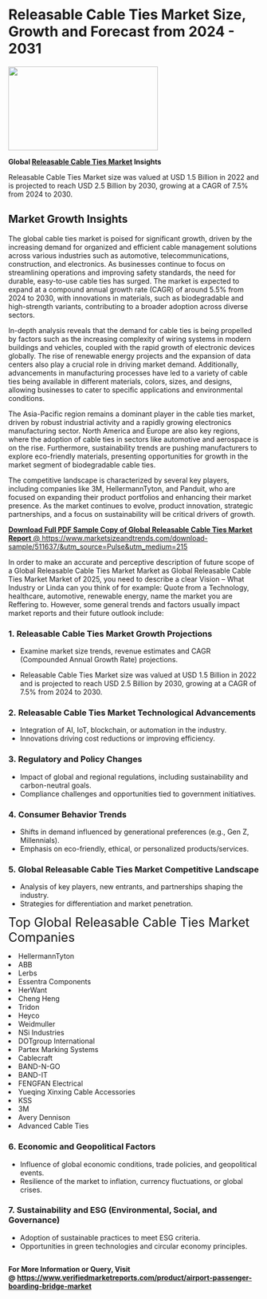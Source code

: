 <H1>Releasable Cable Ties Market Size, Growth and Forecast from 2024 - 2031</H1><img class="aligncenter size-medium wp-image-584254" src="https://thirdeyenews.in/wp-content/uploads/2024/09/Global-Market-Research-300x168.jpeg" alt="" width="300" height="168" /><p><strong>Global&nbsp;<a href="https://www.marketsizeandtrends.com/download-sample/511637/&amp;utm_source=Pulse&amp;utm_medium=215">Releasable Cable Ties Market</a> Insights</strong></p><p>Releasable Cable Ties Market size was valued at USD 1.5 Billion in 2022 and is projected to reach USD 2.5 Billion by 2030, growing at a CAGR of 7.5% from 2024 to 2030.</p><p><h2>Market Growth Insights</h2> <p>The global cable ties market is poised for significant growth, driven by the increasing demand for organized and efficient cable management solutions across various industries such as automotive, telecommunications, construction, and electronics. As businesses continue to focus on streamlining operations and improving safety standards, the need for durable, easy-to-use cable ties has surged. The market is expected to expand at a compound annual growth rate (CAGR) of around 5.5% from 2024 to 2030, with innovations in materials, such as biodegradable and high-strength variants, contributing to a broader adoption across diverse sectors.</p> <p><a href="download_sample_link"></a></p> <p>In-depth analysis reveals that the demand for cable ties is being propelled by factors such as the increasing complexity of wiring systems in modern buildings and vehicles, coupled with the rapid growth of electronic devices globally. The rise of renewable energy projects and the expansion of data centers also play a crucial role in driving market demand. Additionally, advancements in manufacturing processes have led to a variety of cable ties being available in different materials, colors, sizes, and designs, allowing businesses to cater to specific applications and environmental conditions.</p> <p>The Asia-Pacific region remains a dominant player in the cable ties market, driven by robust industrial activity and a rapidly growing electronics manufacturing sector. North America and Europe are also key regions, where the adoption of cable ties in sectors like automotive and aerospace is on the rise. Furthermore, sustainability trends are pushing manufacturers to explore eco-friendly materials, presenting opportunities for growth in the market segment of biodegradable cable ties.</p> <p>The competitive landscape is characterized by several key players, including companies like 3M, HellermannTyton, and Panduit, who are focused on expanding their product portfolios and enhancing their market presence. As the market continues to evolve, product innovation, strategic partnerships, and a focus on sustainability will be critical drivers of growth.</p> <p><a href="get_more_info_link"></p><p><span class=""><strong>Download Full PDF Sample Copy of Global Releasable Cable Ties Market Report</strong> @ <a href="https://www.marketsizeandtrends.com/download-sample/511637/&amp;utm_source=Pulse&amp;utm_medium=215" target="_blank">https://www.marketsizeandtrends.com/download-sample/511637/&amp;utm_source=Pulse&amp;utm_medium=215</a></span></p><p>In order to make an accurate and perceptive description of future scope of a Global&nbsp;Releasable Cable Ties Market Market as Global&nbsp;Releasable Cable Ties Market Market of 2025, you need to describe a clear Vision &ndash; What Industry or Linda can you think of for example: Quote from a Technology, healthcare, automotive, renewable energy, name the market you are Reffering to. However, some general trends and factors usually impact market reports and their future outlook include:</p><h3>1.&nbsp;<strong>Releasable Cable Ties Market Growth Projections</strong></h3><ul><li>Examine market size trends, revenue estimates and CAGR (Compounded Annual Growth Rate) projections.</li><li><p>Releasable Cable Ties Market size was valued at USD 1.5 Billion in 2022 and is projected to reach USD 2.5 Billion by 2030, growing at a CAGR of 7.5% from 2024 to 2030.</p></li></ul><h3>2.&nbsp;<strong>Releasable Cable Ties Market Technological Advancements</strong></h3><ul><li>Integration of AI, IoT, blockchain, or automation in the industry.</li><li>Innovations driving cost reductions or improving efficiency.</li></ul><h3>3.&nbsp;<strong>Regulatory and Policy Changes</strong></h3><ul><li>Impact of global and regional regulations, including sustainability and carbon-neutral goals.</li><li>Compliance challenges and opportunities tied to government initiatives.</li></ul><h3>4.&nbsp;<strong>Consumer Behavior Trends</strong></h3><ul><li>Shifts in demand influenced by generational preferences (e.g., Gen Z, Millennials).</li><li>Emphasis on eco-friendly, ethical, or personalized products/services.</li></ul><h3>5.&nbsp;<strong>Global Releasable Cable Ties Market Competitive Landscape</strong></h3><ul><li>Analysis of key players, new entrants, and partnerships shaping the industry.</li><li>Strategies for differentiation and market penetration.</li></ul><p data-pm-slice="1 1 []"><span style="color: inherit; font-family: inherit; font-size: 25px;">Top Global Releasable Cable Ties Market Companies</span></p><div class="" data-test-id=""><p><li>HellermannTyton</li><li> ABB</li><li> Lerbs</li><li> Essentra Components</li><li> HerWant</li><li> Cheng Heng</li><li> Tridon</li><li> Heyco</li><li> Weidmuller</li><li> NSi Industries</li><li> DOTgroup International</li><li> Partex Marking Systems</li><li> Cablecraft</li><li> BAND-N-GO</li><li> BAND-IT</li><li> FENGFAN Electrical</li><li> Yueqing Xinxing Cable Accessories</li><li> KSS</li><li> 3M</li><li> Avery Dennison</li><li> Advanced Cable Ties</li></p></div><h3>6.&nbsp;<strong>Economic and Geopolitical Factors</strong></h3><ul><li>Influence of global economic conditions, trade policies, and geopolitical events.</li><li>Resilience of the market to inflation, currency fluctuations, or global crises.</li></ul><h3>7.&nbsp;<strong>Sustainability and ESG (Environmental, Social, and Governance)</strong></h3><ul><li>Adoption of sustainable practices to meet ESG criteria.</li><li>Opportunities in green technologies and circular economy principles.</li></ul><h2><strong style="font-size: 14px;">For More Information or Query, Visit @&nbsp;</strong><a style="background-color: #ffffff; font-size: 14px;" href="https://www.marketsizeandtrends.com/report/releasable-cable-ties-market/" target="_blank">https://www.verifiedmarketreports.com/product/airport-passenger-boarding-bridge-market</a></h2>
